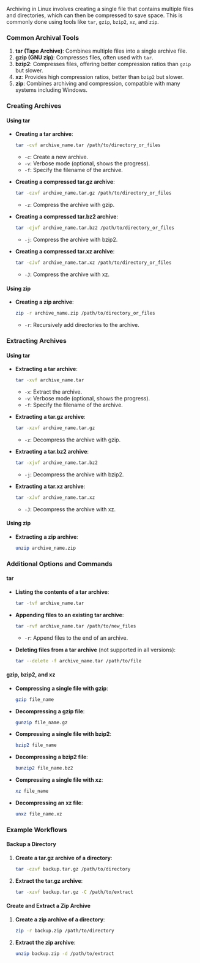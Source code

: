 Archiving in Linux involves creating a single file that contains multiple files and directories, which can then be compressed to save space. This is commonly done using tools like `tar`, `gzip`, `bzip2`, `xz`, and `zip`.

### Common Archival Tools

1. **tar (Tape Archive)**: Combines multiple files into a single archive file.
2. **gzip (GNU zip)**: Compresses files, often used with `tar`.
3. **bzip2**: Compresses files, offering better compression ratios than `gzip` but slower.
4. **xz**: Provides high compression ratios, better than `bzip2` but slower.
5. **zip**: Combines archiving and compression, compatible with many systems including Windows.

### Creating Archives

#### Using tar

- **Creating a tar archive**:
  ```sh
  tar -cvf archive_name.tar /path/to/directory_or_files
  ```
  - `-c`: Create a new archive.
  - `-v`: Verbose mode (optional, shows the progress).
  - `-f`: Specify the filename of the archive.

- **Creating a compressed tar.gz archive**:
  ```sh
  tar -czvf archive_name.tar.gz /path/to/directory_or_files
  ```
  - `-z`: Compress the archive with gzip.

- **Creating a compressed tar.bz2 archive**:
  ```sh
  tar -cjvf archive_name.tar.bz2 /path/to/directory_or_files
  ```
  - `-j`: Compress the archive with bzip2.

- **Creating a compressed tar.xz archive**:
  ```sh
  tar -cJvf archive_name.tar.xz /path/to/directory_or_files
  ```
  - `-J`: Compress the archive with xz.

#### Using zip

- **Creating a zip archive**:
  ```sh
  zip -r archive_name.zip /path/to/directory_or_files
  ```
  - `-r`: Recursively add directories to the archive.

### Extracting Archives

#### Using tar

- **Extracting a tar archive**:
  ```sh
  tar -xvf archive_name.tar
  ```
  - `-x`: Extract the archive.
  - `-v`: Verbose mode (optional, shows the progress).
  - `-f`: Specify the filename of the archive.

- **Extracting a tar.gz archive**:
  ```sh
  tar -xzvf archive_name.tar.gz
  ```
  - `-z`: Decompress the archive with gzip.

- **Extracting a tar.bz2 archive**:
  ```sh
  tar -xjvf archive_name.tar.bz2
  ```
  - `-j`: Decompress the archive with bzip2.

- **Extracting a tar.xz archive**:
  ```sh
  tar -xJvf archive_name.tar.xz
  ```
  - `-J`: Decompress the archive with xz.

#### Using zip

- **Extracting a zip archive**:
  ```sh
  unzip archive_name.zip
  ```

### Additional Options and Commands

#### tar

- **Listing the contents of a tar archive**:
  ```sh
  tar -tvf archive_name.tar
  ```

- **Appending files to an existing tar archive**:
  ```sh
  tar -rvf archive_name.tar /path/to/new_files
  ```
  - `-r`: Append files to the end of an archive.

- **Deleting files from a tar archive** (not supported in all versions):
  ```sh
  tar --delete -f archive_name.tar /path/to/file
  ```

#### gzip, bzip2, and xz

- **Compressing a single file with gzip**:
  ```sh
  gzip file_name
  ```

- **Decompressing a gzip file**:
  ```sh
  gunzip file_name.gz
  ```

- **Compressing a single file with bzip2**:
  ```sh
  bzip2 file_name
  ```

- **Decompressing a bzip2 file**:
  ```sh
  bunzip2 file_name.bz2
  ```

- **Compressing a single file with xz**:
  ```sh
  xz file_name
  ```

- **Decompressing an xz file**:
  ```sh
  unxz file_name.xz
  ```

### Example Workflows

#### Backup a Directory

1. **Create a tar.gz archive of a directory**:
   ```sh
   tar -czvf backup.tar.gz /path/to/directory
   ```

2. **Extract the tar.gz archive**:
   ```sh
   tar -xzvf backup.tar.gz -C /path/to/extract
   ```

#### Create and Extract a Zip Archive

1. **Create a zip archive of a directory**:
   ```sh
   zip -r backup.zip /path/to/directory
   ```

2. **Extract the zip archive**:
   ```sh
   unzip backup.zip -d /path/to/extract
   ```

